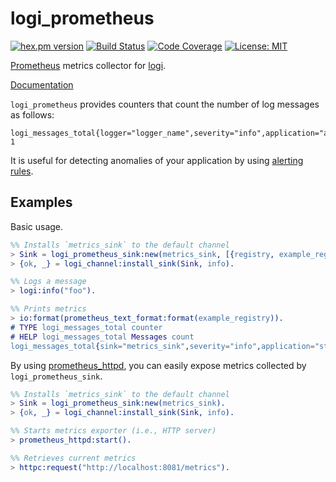 logi_prometheus
================

[![hex.pm version](https://img.shields.io/hexpm/v/logi_prometheus.svg)](https://hex.pm/packages/logi_prometheus)
[![Build Status](https://travis-ci.org/sile/logi_prometheus.svg?branch=master)](https://travis-ci.org/sile/logi_prometheus)
[![Code Coverage](https://codecov.io/gh/sile/logi_prometheus/branch/master/graph/badge.svg)](https://codecov.io/gh/sile/logi_prometheus/branch/master)
[![License: MIT](https://img.shields.io/badge/license-MIT-blue.svg)](LICENSE)

[Prometheus][prometheus] metrics collector for [logi].

[Documentation](https://hexdocs.pm/logi_prometheus/)

`logi_prometheus` provides counters that count the number of log messages as follows:

```
logi_messages_total{logger="logger_name",severity="info",application="app_name",module="mod_name"} 1
```

It is useful for detecting anomalies of your application by using [alerting rules].

[logi]: https://github.com/sile/logi
[prometheus]: https://prometheus.io/
[alerting rules]: https://prometheus.io/docs/alerting/rules/

Examples
--------

Basic usage.

```erlang
%% Installs `metrics_sink` to the default channel
> Sink = logi_prometheus_sink:new(metrics_sink, [{registry, example_registry}]).
> {ok, _} = logi_channel:install_sink(Sink, info).

%% Logs a message
> logi:info("foo").

%% Prints metrics
> io:format(prometheus_text_format:format(example_registry)).
# TYPE logi_messages_total counter
# HELP logi_messages_total Messages count
logi_messages_total{sink="metrics_sink",severity="info",application="stdlib",module="erl_eval"} 1
```

By using [prometheus_httpd], you can easily expose metrics collected by `logi_prometheus_sink`.

[prometheus_httpd]: https://github.com/deadtrickster/prometheus-httpd

```erlang
%% Installs `metrics_sink` to the default channel
> Sink = logi_prometheus_sink:new(metrics_sink).
> {ok, _} = logi_channel:install_sink(Sink, info).

%% Starts metrics exporter (i.e., HTTP server)
> prometheus_httpd:start().

%% Retrieves current metrics
> httpc:request("http://localhost:8081/metrics").
```
